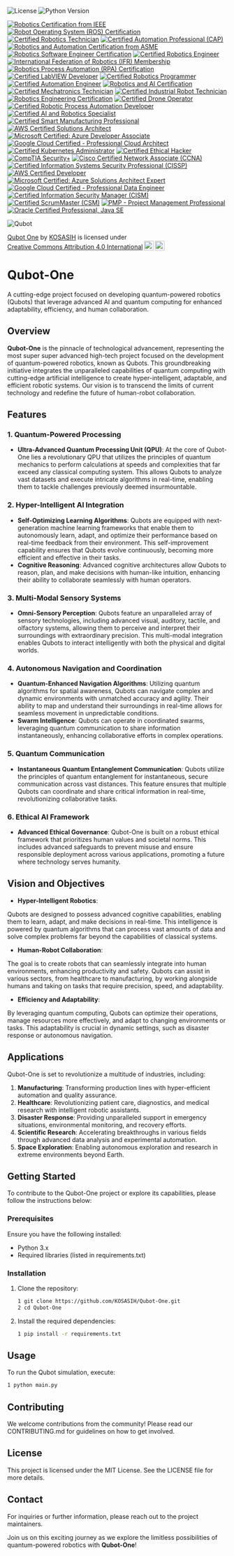 ![License](https://img.shields.io/badge/license-MIT-blue.svg)
![Python Version](https://img.shields.io/badge/python-3.8%2B-blue.svg)

[![Robotics Certification from IEEE](https://img.shields.io/badge/IEEE%20Robotics%20Certification-IEEE%20Robotics%20Certification-blue.svg)](https://www.ieee.org/)
[![Robot Operating System (ROS) Certification](https://img.shields.io/badge/ROS%20Certification-ROS%20Developer%20Certification-orange.svg)](https://www.ros.org/)
[![Certified Robotics Technician](https://img.shields.io/badge/Certified%20Robotics%20Technician-CRT-green.svg)](https://www.robotics.org/)
[![Certified Automation Professional (CAP)](https://img.shields.io/badge/Certified%20Automation%20Professional-CAP-blue.svg)](https://www.isa.org/certification/certified-automation-professional)
[![Robotics and Automation Certification from ASME](https://img.shields.io/badge/ASME%20Robotics%20Certification-ASME%20Certified-blue.svg)](https://www.asme.org/)
[![Robotics Software Engineer Certification](https://img.shields.io/badge/Robotics%20Software%20Engineer-Certified-blue.svg)](https://www.robotics.org/)
[![Certified Robotics Engineer](https://img.shields.io/badge/Certified%20Robotics%20Engineer-CRE-blue.svg)](https://www.robotics.org/)
[![International Federation of Robotics (IFR) Membership](https://img.shields.io/badge/IFR%20Membership-International%20Federation%20of%20Robotics-blue.svg)](https://ifr.org/)
[![Robotics Process Automation (RPA) Certification](https://img.shields.io/badge/RPA%20Certification-RPA%20Certified-orange.svg)](https://www.uipath.com/)
[![Certified LabVIEW Developer](https://img.shields.io/badge/Certified%20LabVIEW%20Developer-CLD-green.svg)](https://www.ni.com/en-us/shop/services/training/certification.html)
[![Certified Robotics Programmer](https://img.shields.io/badge/Certified%20Robotics%20Programmer-CRP-blue.svg)](https://www.robotics.org/)
[![Certified Automation Engineer](https://img.shields.io/badge/Certified%20Automation%20Engineer-CAE-orange.svg)](https://www.isa.org/certification/certified-automation-engineer)
[![Robotics and AI Certification](https://img.shields.io/badge/Robotics%20and%20AI%20Certification-RAIC-green.svg)](https://www.coursera.org/)
[![Certified Mechatronics Technician](https://img.shields.io/badge/Certified%20Mechatronics%20Technician-CMT-blue.svg)](https://www.mechatronics.org/)
[![Certified Industrial Robot Technician](https://img.shields.io/badge/Certified%20Industrial%20Robot%20Technician-CIRT-orange.svg)](https://www.robotics.org/)
[![Robotics Engineering Certification](https://img.shields.io/badge/Robotics%20Engineering%20Certification-REC-blue.svg)](https://www.edx.org/)
[![Certified Drone Operator](https://img.shields.io/badge/Certified%20Drone%20Operator-CDO-green.svg)](https://www.asa2fly.com/)
[![Certified Robotic Process Automation Developer](https://img.shields.io/badge/Certified%20RPA%20Developer-CRPAD-blue.svg)](https://www.uipath.com/)
[![Certified AI and Robotics Specialist](https://img.shields.io/badge/Certified%20AI%20and%20Robotics%20Specialist-CAIRS-orange.svg)](https://www.airobotics.org/)
[![Certified Smart Manufacturing Professional](https://img.shields.io/badge/Certified%20Smart%20Manufacturing%20Professional-CSMP-blue.svg)](https://www.sme.org/)
[![AWS Certified Solutions Architect](https://img.shields.io/badge/AWS%20Certified%20Solutions%20Architect-Associate-orange.svg)](https://aws.amazon.com/certification/certified-solutions-architect-associate/)
[![Microsoft Certified: Azure Developer Associate](https://img.shields.io/badge/Microsoft%20Certified-Azure%20Developer%20Associate-blue.svg)](https://docs.microsoft.com/en-us/learn/certifications/azure-developer/)
[![Google Cloud Certified - Professional Cloud Architect](https://img.shields.io/badge/Google%20Cloud%20Certified-Professional%20Cloud%20Architect-blue.svg)](https://cloud.google.com/certification/cloud-architect)
[![Certified Kubernetes Administrator](https://img.shields.io/badge/Certified%20Kubernetes%20Administrator-CKA-blue.svg)](https://www.cncf.io/certification/cka/)
[![Certified Ethical Hacker](https://img.shields.io/badge/Certified%20Ethical%20Hacker-CEH-green.svg)](https://www.eccouncil.org/programs/certified-ethical-hacker-ceh/)
[![CompTIA Security+](https://img.shields.io/badge/CompTIA%20Security%2B-SY0--601-yellow.svg)](https://www.comptia.org/certifications/security)
[![Cisco Certified Network Associate (CCNA)](https://img.shields.io/badge/Cisco%20Certified%20Network%20Associate-CCNA-0072C6.svg)](https://www.cisco.com/c/en/us/training-events/training-certifications/certifications/associate/ccna.html)
[![Certified Information Systems Security Professional (CISSP)](https://img.shields.io/badge/CISSP-ISC%20%26%20CISSP%20Certified-blue.svg)](https://www.isc2.org/certifications/cissp)
[![AWS Certified Developer](https://img.shields.io/badge/AWS%20Certified%20Developer-Associate-orange.svg)](https://aws.amazon.com/certification/certified-developer-associate/)
[![Microsoft Certified: Azure Solutions Architect Expert](https://img.shields.io/badge/Microsoft%20Certified-Azure%20Solutions%20Architect%20Expert-blue.svg)](https://docs.microsoft.com/en-us/learn/certifications/azure-solutions-architect/)
[![Google Cloud Certified - Professional Data Engineer](https://img.shields.io/badge/Google%20Cloud%20Certified-Professional%20Data%20Engineer-blue.svg)](https://cloud.google.com/certification/data-engineer)
[![Certified Information Security Manager (CISM)](https://img.shields.io/badge/CISM-ISACA%20Certified-blue.svg)](https://www.isaca.org/credentialing/cism)
[![Certified ScrumMaster (CSM)](https://img.shields.io/badge/Certified%20ScrumMaster-CSM-green.svg)](https://www.scrumalliance.org/get-certified/scrum-master-track/certified-scrummaster)
[![PMP - Project Management Professional](https://img.shields.io/badge/PMP-Project%20Management%20Professional-blue.svg)](https://www.pmi.org/certifications/project-management-pmp)
[![Oracle Certified Professional, Java SE](https://img.shields.io/badge/Oracle%20Certified%20Professional-Java%20SE%20Developer-blue.svg)](https://education.oracle.com/java-se-11-developer/pexam_1Z0-819)

![Qubot](docs/images/qubot.jpg) 

<p xmlns:cc="http://creativecommons.org/ns#" xmlns:dct="http://purl.org/dc/terms/"><a property="dct:title" rel="cc:attributionURL" href="https://github.com/KOSASIH/Qubot-One">Qubot One</a> by <a rel="cc:attributionURL dct:creator" property="cc:attributionName" href="https://www.linkedin.com/in/kosasih-81b46b5a">KOSASIH</a> is licensed under <a href="https://creativecommons.org/licenses/by/4.0/?ref=chooser-v1" target="_blank" rel="license noopener noreferrer" style="display:inline-block;">Creative Commons Attribution 4.0 International<img style="height:22px!important;margin-left:3px;vertical-align:text-bottom;" src="https://mirrors.creativecommons.org/presskit/icons/cc.svg?ref=chooser-v1" alt=""><img style="height:22px!important;margin-left:3px;vertical-align:text-bottom;" src="https://mirrors.creativecommons.org/presskit/icons/by.svg?ref=chooser-v1" alt=""></a></p>

# Qubot-One
A cutting-edge project focused on developing quantum-powered robotics (Qubots) that leverage advanced AI and quantum computing for enhanced adaptability, efficiency, and human collaboration.

## Overview

**Qubot-One** is the pinnacle of technological advancement, representing the most super super advanced high-tech project focused on the development of quantum-powered robotics, known as Qubots. This groundbreaking initiative integrates the unparalleled capabilities of quantum computing with cutting-edge artificial intelligence to create hyper-intelligent, adaptable, and efficient robotic systems. Our vision is to transcend the limits of current technology and redefine the future of human-robot collaboration.

## Features

### 1. Quantum-Powered Processing
- **Ultra-Advanced Quantum Processing Unit (QPU)**: At the core of Qubot-One lies a revolutionary QPU that utilizes the principles of quantum mechanics to perform calculations at speeds and complexities that far exceed any classical computing system. This allows Qubots to analyze vast datasets and execute intricate algorithms in real-time, enabling them to tackle challenges previously deemed insurmountable.

### 2. Hyper-Intelligent AI Integration
- **Self-Optimizing Learning Algorithms**: Qubots are equipped with next-generation machine learning frameworks that enable them to autonomously learn, adapt, and optimize their performance based on real-time feedback from their environment. This self-improvement capability ensures that Qubots evolve continuously, becoming more efficient and effective in their tasks.
- **Cognitive Reasoning**: Advanced cognitive architectures allow Qubots to reason, plan, and make decisions with human-like intuition, enhancing their ability to collaborate seamlessly with human operators.

### 3. Multi-Modal Sensory Systems
- **Omni-Sensory Perception**: Qubots feature an unparalleled array of sensory technologies, including advanced visual, auditory, tactile, and olfactory systems, allowing them to perceive and interpret their surroundings with extraordinary precision. This multi-modal integration enables Qubots to interact intelligently with both the physical and digital worlds.

### 4. Autonomous Navigation and Coordination
- **Quantum-Enhanced Navigation Algorithms**: Utilizing quantum algorithms for spatial awareness, Qubots can navigate complex and dynamic environments with unmatched accuracy and agility. Their ability to map and understand their surroundings in real-time allows for seamless movement in unpredictable conditions.
- **Swarm Intelligence**: Qubots can operate in coordinated swarms, leveraging quantum communication to share information instantaneously, enhancing collaborative efforts in complex operations.

### 5. Quantum Communication
- **Instantaneous Quantum Entanglement Communication**: Qubots utilize the principles of quantum entanglement for instantaneous, secure communication across vast distances. This feature ensures that multiple Qubots can coordinate and share critical information in real-time, revolutionizing collaborative tasks.

### 6. Ethical AI Framework
- **Advanced Ethical Governance**: Qubot-One is built on a robust ethical framework that prioritizes human values and societal norms. This includes advanced safeguards to prevent misuse and ensure responsible deployment across various applications, promoting a future where technology serves humanity.

## Vision and Objectives

- **Hyper-Intelligent Robotics**:

Qubots are designed to possess advanced cognitive capabilities, enabling them to learn, adapt, and make decisions in real-time. This intelligence is powered by quantum algorithms that can process vast amounts of data and solve complex problems far beyond the capabilities of classical systems.

- **Human-Robot Collaboration**:

The goal is to create robots that can seamlessly integrate into human environments, enhancing productivity and safety. Qubots can assist in various sectors, from healthcare to manufacturing, by working alongside humans and taking on tasks that require precision, speed, and adaptability.

- **Efficiency and Adaptability**:

By leveraging quantum computing, Qubots can optimize their operations, manage resources more effectively, and adapt to changing environments or tasks. This adaptability is crucial in dynamic settings, such as disaster response or autonomous navigation.

## Applications
Qubot-One is set to revolutionize a multitude of industries, including:

1. **Manufacturing**: Transforming production lines with hyper-efficient automation and quality assurance.
2. **Healthcare**: Revolutionizing patient care, diagnostics, and medical research with intelligent robotic assistants.
3. **Disaster Response**: Providing unparalleled support in emergency situations, environmental monitoring, and recovery efforts.
4. **Scientific Research**: Accelerating breakthroughs in various fields through advanced data analysis and experimental automation.
5. **Space Exploration**: Enabling autonomous exploration and research in extreme environments beyond Earth.

## Getting Started

To contribute to the Qubot-One project or explore its capabilities, please follow the instructions below:

### Prerequisites
Ensure you have the following installed:
- Python 3.x
- Required libraries (listed in requirements.txt)


### Installation

1. Clone the repository:

   ```bash
   1 git clone https://github.com/KOSASIH/Qubot-One.git
   2 cd Qubot-One
   ```
   
2. Install the required dependencies:

   ```bash
   1 pip install -r requirements.txt
   ```
   
## Usage
To run the Qubot simulation, execute:
   ```bash
   1 python main.py
   ```

## Contributing
We welcome contributions from the community! Please read our CONTRIBUTING.md for guidelines on how to get involved.

## License
This project is licensed under the MIT License. See the LICENSE file for more details.

## Contact
For inquiries or further information, please reach out to the project maintainers.

Join us on this exciting journey as we explore the limitless possibilities of quantum-powered robotics with **Qubot-One**!
